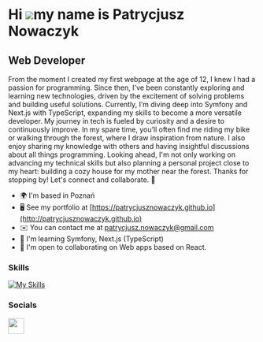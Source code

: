 Hi ![](https://user-images.githubusercontent.com/18350557/176309783-0785949b-9127-417c-8b55-ab5a4333674e.gif)my name is Patrycjusz Nowaczyk
===========================================================================================================================================

Web Developer
-------------

From the moment I created my first webpage at the age of 12, I knew I had a passion for programming. Since then, I've
been constantly exploring and learning new technologies, driven by the excitement of solving problems and building
useful solutions. Currently, I’m diving deep into Symfony and Next.js with TypeScript, expanding my skills to become a
more versatile developer. My journey in tech is fueled by curiosity and a desire to continuously improve. In my spare
time, you’ll often find me riding my bike or walking through the forest, where I draw inspiration from nature. I also
enjoy sharing my knowledge with others and having insightful discussions about all things programming. Looking ahead,
I'm not only working on advancing my technical skills but also planning a personal project close to my heart: building a
cozy house for my mother near the forest. Thanks for stopping by! Let's connect and collaborate. 🚀

* 🌍 I'm based in Poznań
* 🖥️ See my portfolio at [https://patrycjusznowaczyk.github.io](http://patrycjusznowaczyk.github.io)
* ✉️ You can contact me at [patrycjusz.nowaczyk@gmail.com](mailto:patrycjusz.nowaczyk@gmail.com)
* 🧠 I'm learning Symfony, Next.js (TypeScript)
* 🤝 I'm open to collaborating on Web apps based on React.

### Skills

[![My Skills](https://skillicons.dev/icons?i=linux,bash,docker,nginx,git,github,gitlab,phpstorm,nodejs,webpack,gulp,js,ts,html,css,scss,bootstrap,tailwind,react,redux,materialui,gatsby,nextjs,php,symfony,wordpress,mysql,postman,md,figma&perline=7)](https://skillicons.dev)

### Socials

<p align="left">
<a href="https://www.linkedin.com/in/patrycjusz-nowaczyk" target="_blank" rel="noreferrer">
<picture>
<source media="(prefers-color-scheme: dark)" srcset="https://raw.githubusercontent.com/danielcranney/readme-generator/main/public/icons/socials/linkedin-dark.svg" />
<source media="(prefers-color-scheme: light)" srcset="https://raw.githubusercontent.com/danielcranney/readme-generator/main/public/icons/socials/linkedin.svg" />
<img src="https://raw.githubusercontent.com/danielcranney/readme-generator/main/public/icons/socials/linkedin.svg" width="32" height="32" />
</picture>
</a>
</p>

